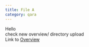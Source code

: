 ```yaml
---
title: File A
category: qara
---
```

Hello  
check new overview/ directory upload     
Link to [Overview](../overview)
